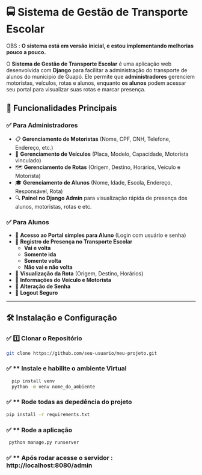 
    
 # 🚍  Sistema de Gestão de Transporte Escolar
 OBS : **O sistema está em versão inicial, e estou implementando melhorias pouco a pouco.**   

O **Sistema de Gestão de Transporte Escolar** é uma aplicação web desenvolvida com **Django** para facilitar a administração do transporte de alunos do municipio de Guapó. Ele permite que **administradores** gerenciem motoristas, veículos, rotas e alunos, enquanto **os alunos** podem acessar seu portal para visualizar suas rotas e marcar presença.

## 📌 Funcionalidades Principais

### ✅ **Para Administradores**
- 📋 **Gerenciamento de Motoristas** (Nome, CPF, CNH, Telefone, Endereço, etc.)
- 🚐 **Gerenciamento de Veículos** (Placa, Modelo, Capacidade, Motorista vinculado)
- 🗺️ **Gerenciamento de Rotas** (Origem, Destino, Horários, Veículo e Motorista)
- 🎓 **Gerenciamento de Alunos** (Nome, Idade, Escola, Endereço, Responsável, Rota)
- 🔍 **Painel no Django Admin** para visualização rápida de presença dos alunos, motoristas, rotas e etc.

### ✅ **Para Alunos**
- 📌 **Acesso ao Portal simples para Aluno** (Login com usuário e senha)
- 📆 **Registro de Presença no Transporte Escolar**
  - **Vai e volta**
  - **Somente ida**
  - **Somente volta**
  - **Não vai e não volta**
- 🚏 **Visualização da Rota** (Origem, Destino, Horários)
- 🚌 **Informações do Veículo e Motorista**
- 🔑 **Alteração de Senha**
- 🚪 **Logout Seguro**

---

## 🛠️ **Instalação e Configuração**

### ✅ **1️⃣ Clonar o Repositório**
```bash
git clone https://github.com/seu-usuario/meu-projeto.git
```


### ✅ ** Instale e habilite o ambiente Virtual
```bash
  pip install venv
  python -m venv nome_do_ambiente
```
### ✅ ** Rode todas as depedência do projeto
```bash
pip install -r requirements.txt
```


### ✅ ** Rode a aplicação 
 
```bash
 python manage.py runserver
```

### ✅ ** Após rodar acesse o servidor : http://localhost:8080/admin


 

